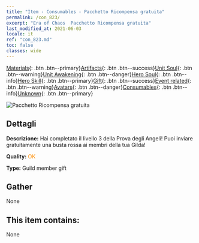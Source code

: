```yaml
---
title: "Item - Consumables - Pacchetto Ricompensa gratuita"
permalink: /con_823/
excerpt: "Era of Chaos  Pacchetto Ricompensa gratuita"
last_modified_at: 2021-06-03
locale: it
ref: "con_823.md"
toc: false
classes: wide
---
```

 [Materials](/ItemsIT/){: .btn .btn--primary}[Artifacts](/ItemsIT/Artifacts/){: .btn .btn--success}[Unit Soul](/ItemsIT/UnitSoul/){: .btn .btn--warning}[Unit Awakening](/ItemsIT/UnitAwakening/){: .btn .btn--danger}[Hero Soul](/ItemsIT/HeroSoul/){: .btn .btn--info}[Hero Skill](/ItemsIT/HeroSkill/){: .btn .btn--primary}[Gift](/ItemsIT/Gift/){: .btn .btn--success}[Event related](/ItemsIT/Events/){: .btn .btn--warning}[Avatars](/ItemsIT/Avatars/){: .btn .btn--danger}[Consumables](/ItemsIT/Consumables/){: .btn .btn--info}[Unknown](/ItemsIT/Unknown/){: .btn .btn--primary}

 ![Pacchetto Ricompensa gratuita](/images/t/i_red_1.png)

## Dettagli
 **Descrizione:** Hai completato il livello 3 della Prova degli Angeli! Puoi inviare gratuitamente una busta rossa ai membri della tua Gilda!

 **Quality:** <span style="color: #FF8C00">OK</span>

 **Type:** Guild member gift

## Gather

  None

## This item contains:

  None

